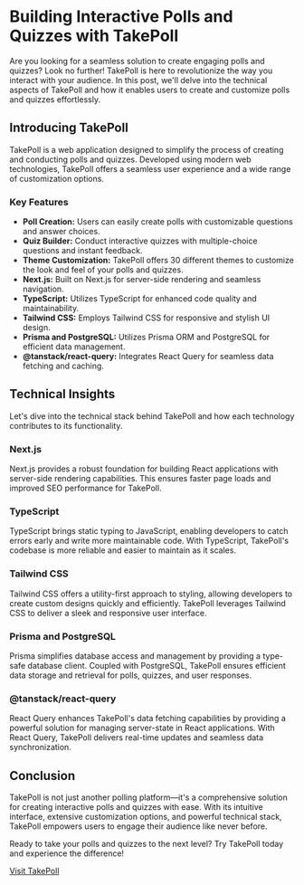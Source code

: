 # Building Interactive Polls and Quizzes with TakePoll

Are you looking for a seamless solution to create engaging polls and quizzes? Look no further! TakePoll is here to revolutionize the way you interact with your audience. In this post, we'll delve into the technical aspects of TakePoll and how it enables users to create and customize polls and quizzes effortlessly.

## Introducing TakePoll

TakePoll is a web application designed to simplify the process of creating and conducting polls and quizzes. Developed using modern web technologies, TakePoll offers a seamless user experience and a wide range of customization options.

### Key Features

- **Poll Creation:** Users can easily create polls with customizable questions and answer choices.
- **Quiz Builder:** Conduct interactive quizzes with multiple-choice questions and instant feedback.
- **Theme Customization:** TakePoll offers 30 different themes to customize the look and feel of your polls and quizzes.
- **Next.js:** Built on Next.js for server-side rendering and seamless navigation.
- **TypeScript:** Utilizes TypeScript for enhanced code quality and maintainability.
- **Tailwind CSS:** Employs Tailwind CSS for responsive and stylish UI design.
- **Prisma and PostgreSQL:** Utilizes Prisma ORM and PostgreSQL for efficient data management.
- **@tanstack/react-query:** Integrates React Query for seamless data fetching and caching.

## Technical Insights

Let's dive into the technical stack behind TakePoll and how each technology contributes to its functionality.

### Next.js

Next.js provides a robust foundation for building React applications with server-side rendering capabilities. This ensures faster page loads and improved SEO performance for TakePoll.

### TypeScript

TypeScript brings static typing to JavaScript, enabling developers to catch errors early and write more maintainable code. With TypeScript, TakePoll's codebase is more reliable and easier to maintain as it scales.

### Tailwind CSS

Tailwind CSS offers a utility-first approach to styling, allowing developers to create custom designs quickly and efficiently. TakePoll leverages Tailwind CSS to deliver a sleek and responsive user interface.

### Prisma and PostgreSQL

Prisma simplifies database access and management by providing a type-safe database client. Coupled with PostgreSQL, TakePoll ensures efficient data storage and retrieval for polls, quizzes, and user responses.

### @tanstack/react-query

React Query enhances TakePoll's data fetching capabilities by providing a powerful solution for managing server-state in React applications. With React Query, TakePoll delivers real-time updates and seamless data synchronization.

## Conclusion

TakePoll is not just another polling platform—it's a comprehensive solution for creating interactive polls and quizzes with ease. With its intuitive interface, extensive customization options, and powerful technical stack, TakePoll empowers users to engage their audience like never before.

Ready to take your polls and quizzes to the next level? Try TakePoll today and experience the difference!

[Visit TakePoll](https://takepoll.vercel.app)
